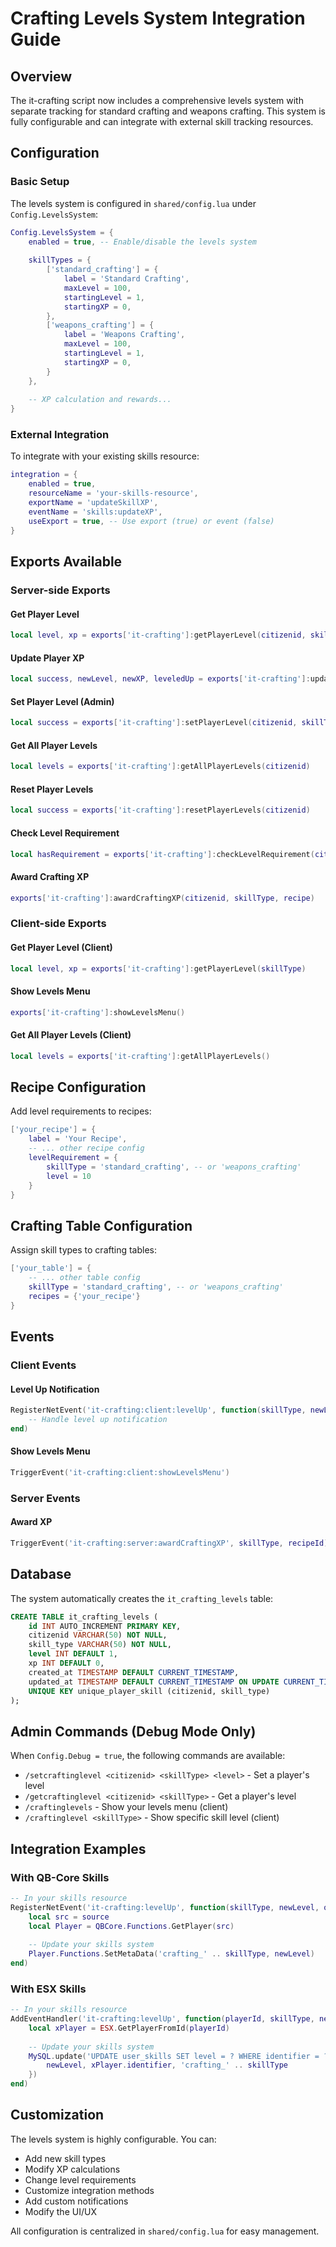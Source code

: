 # Crafting Levels System Integration Guide

## Overview
The it-crafting script now includes a comprehensive levels system with separate tracking for standard crafting and weapons crafting. This system is fully configurable and can integrate with external skill tracking resources.

## Configuration

### Basic Setup
The levels system is configured in `shared/config.lua` under `Config.LevelsSystem`:

```lua
Config.LevelsSystem = {
    enabled = true, -- Enable/disable the levels system
    
    skillTypes = {
        ['standard_crafting'] = {
            label = 'Standard Crafting',
            maxLevel = 100,
            startingLevel = 1,
            startingXP = 0,
        },
        ['weapons_crafting'] = {
            label = 'Weapons Crafting', 
            maxLevel = 100,
            startingLevel = 1,
            startingXP = 0,
        }
    },
    
    -- XP calculation and rewards...
}
```

### External Integration
To integrate with your existing skills resource:

```lua
integration = {
    enabled = true,
    resourceName = 'your-skills-resource',
    exportName = 'updateSkillXP',
    eventName = 'skills:updateXP',
    useExport = true, -- Use export (true) or event (false)
}
```

## Exports Available

### Server-side Exports

#### Get Player Level
```lua
local level, xp = exports['it-crafting']:getPlayerLevel(citizenid, skillType)
```

#### Update Player XP
```lua
local success, newLevel, newXP, leveledUp = exports['it-crafting']:updatePlayerXP(citizenid, skillType, xpGain)
```

#### Set Player Level (Admin)
```lua
local success = exports['it-crafting']:setPlayerLevel(citizenid, skillType, level)
```

#### Get All Player Levels
```lua
local levels = exports['it-crafting']:getAllPlayerLevels(citizenid)
```

#### Reset Player Levels
```lua
local success = exports['it-crafting']:resetPlayerLevels(citizenid)
```

#### Check Level Requirement
```lua
local hasRequirement = exports['it-crafting']:checkLevelRequirement(citizenid, recipe)
```

#### Award Crafting XP
```lua
exports['it-crafting']:awardCraftingXP(citizenid, skillType, recipe)
```

### Client-side Exports

#### Get Player Level (Client)
```lua
local level, xp = exports['it-crafting']:getPlayerLevel(skillType)
```

#### Show Levels Menu
```lua
exports['it-crafting']:showLevelsMenu()
```

#### Get All Player Levels (Client)
```lua
local levels = exports['it-crafting']:getAllPlayerLevels()
```

## Recipe Configuration

Add level requirements to recipes:

```lua
['your_recipe'] = {
    label = 'Your Recipe',
    -- ... other recipe config
    levelRequirement = {
        skillType = 'standard_crafting', -- or 'weapons_crafting'
        level = 10
    }
}
```

## Crafting Table Configuration

Assign skill types to crafting tables:

```lua
['your_table'] = {
    -- ... other table config
    skillType = 'standard_crafting', -- or 'weapons_crafting'
    recipes = {'your_recipe'}
}
```

## Events

### Client Events

#### Level Up Notification
```lua
RegisterNetEvent('it-crafting:client:levelUp', function(skillType, newLevel, oldLevel)
    -- Handle level up notification
end)
```

#### Show Levels Menu
```lua
TriggerEvent('it-crafting:client:showLevelsMenu')
```

### Server Events

#### Award XP
```lua
TriggerEvent('it-crafting:server:awardCraftingXP', skillType, recipeId)
```

## Database

The system automatically creates the `it_crafting_levels` table:

```sql
CREATE TABLE it_crafting_levels (
    id INT AUTO_INCREMENT PRIMARY KEY,
    citizenid VARCHAR(50) NOT NULL,
    skill_type VARCHAR(50) NOT NULL,
    level INT DEFAULT 1,
    xp INT DEFAULT 0,
    created_at TIMESTAMP DEFAULT CURRENT_TIMESTAMP,
    updated_at TIMESTAMP DEFAULT CURRENT_TIMESTAMP ON UPDATE CURRENT_TIMESTAMP,
    UNIQUE KEY unique_player_skill (citizenid, skill_type)
);
```

## Admin Commands (Debug Mode Only)

When `Config.Debug = true`, the following commands are available:

- `/setcraftinglevel <citizenid> <skillType> <level>` - Set a player's level
- `/getcraftinglevel <citizenid> <skillType>` - Get a player's level
- `/craftinglevels` - Show your levels menu (client)
- `/craftinglevel <skillType>` - Show specific skill level (client)

## Integration Examples

### With QB-Core Skills
```lua
-- In your skills resource
RegisterNetEvent('it-crafting:levelUp', function(skillType, newLevel, oldLevel)
    local src = source
    local Player = QBCore.Functions.GetPlayer(src)
    
    -- Update your skills system
    Player.Functions.SetMetaData('crafting_' .. skillType, newLevel)
end)
```

### With ESX Skills
```lua
-- In your skills resource
AddEventHandler('it-crafting:levelUp', function(playerId, skillType, newLevel, oldLevel)
    local xPlayer = ESX.GetPlayerFromId(playerId)
    
    -- Update your skills system
    MySQL.update('UPDATE user_skills SET level = ? WHERE identifier = ? AND skill = ?', {
        newLevel, xPlayer.identifier, 'crafting_' .. skillType
    })
end)
```

## Customization

The levels system is highly configurable. You can:

- Add new skill types
- Modify XP calculations
- Change level requirements
- Customize integration methods
- Add custom notifications
- Modify the UI/UX

All configuration is centralized in `shared/config.lua` for easy management.
